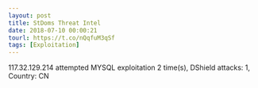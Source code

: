 ```yaml
---
layout: post
title: StDoms Threat Intel
date: 2018-07-10 00:00:21
tourl: https://t.co/nQqfuM3qSf
tags: [Exploitation]
---
```

117.32.129.214 attempted MYSQL exploitation 2 time(s), DShield attacks: 1, Country: CN